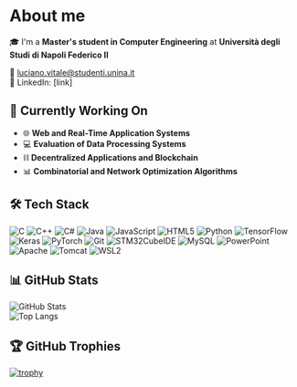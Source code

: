 #  About me

🎓 I'm a **Master's student in Computer Engineering** at **Università degli Studi di Napoli Federico II** 

📧 luciano.vitale@studenti.unina.it  
💼 LinkedIn: [link] 


## 🌱 Currently Working On
- 🌐 **Web and Real-Time Application Systems**  
- 💻 **Evaluation of Data Processing Systems**  
- ⛓️ **Decentralized Applications and Blockchain**  
- 📊 **Combinatorial and Network Optimization Algorithms**


## 🛠️ Tech Stack
![C](https://img.shields.io/badge/-C-00599C?logo=c&logoColor=white&style=flat)
![C++](https://img.shields.io/badge/-C++-00599C?logo=cplusplus&logoColor=white&style=flat)
![C#](https://img.shields.io/badge/-C%23-239120?logo=c-sharp&logoColor=white&style=flat)
![Java](https://img.shields.io/badge/-Java-007396?logo=java&logoColor=white&style=flat)
![JavaScript](https://img.shields.io/badge/-JavaScript-F7DF1E?logo=javascript&logoColor=black&style=flat)
![HTML5](https://img.shields.io/badge/-HTML5-E34F26?logo=html5&logoColor=white&style=flat)
![Python](https://img.shields.io/badge/-Python-3776AB?logo=python&logoColor=white&style=flat)
![TensorFlow](https://img.shields.io/badge/-TensorFlow-FF6F00?logo=tensorflow&logoColor=white&style=flat)
![Keras](https://img.shields.io/badge/-Keras-D00000?logo=keras&logoColor=white&style=flat)
![PyTorch](https://img.shields.io/badge/-PyTorch-EE4C2C?logo=pytorch&logoColor=white&style=flat)
![Git](https://img.shields.io/badge/-Git-F05032?logo=git&logoColor=white&style=flat)
![STM32CubeIDE](https://img.shields.io/badge/-STM32CubeIDE-0072C6?style=flat)
![MySQL](https://img.shields.io/badge/-MySQL-4479A1?logo=mysql&logoColor=white&style=flat)
![PowerPoint](https://img.shields.io/badge/-PowerPoint-D24726?logo=microsoft-powerpoint&logoColor=white&style=flat)
![Apache](https://img.shields.io/badge/-Apache%20HTTP%20Server-D22128?logo=apache&logoColor=white&style=flat)
![Tomcat](https://img.shields.io/badge/-Apache%20Tomcat-F8DC75?logo=apache-tomcat&logoColor=black&style=flat)
![WSL2](https://img.shields.io/badge/-WSL2-4D4D4D?logo=windows&logoColor=white&style=flat)


## 📊 GitHub Stats

![GitHub Stats](https://github-readme-stats.vercel.app/api?username=llucianov&show_icons=true&theme=tokyonight)  
![Top Langs](https://github-readme-stats.vercel.app/api/top-langs/?username=llucianov&layout=compact&theme=tokyonight)  

## 🏆 GitHub Trophies

[![trophy](https://github-profile-trophy.vercel.app/?username=llucianov&theme=tokyonight&row=1&column=7)](https://github.com/ryo-ma/github-profile-trophy)


 


